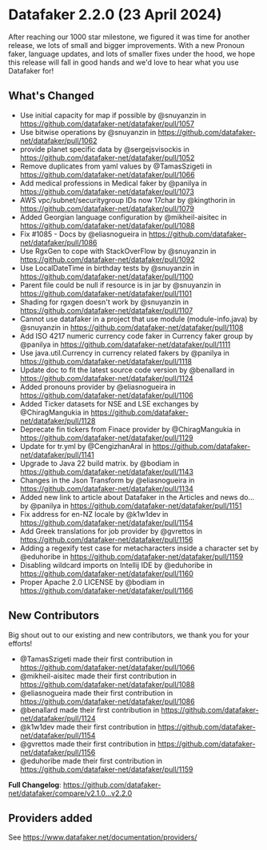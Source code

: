 # Datafaker 2.2.0 (23 April 2024)

After reaching our 1000 star milestone, we figured it was time for another release, we lots of small and
bigger improvements. With a new Pronoun faker, language updates, and lots of smaller fixes under the hood,
we hope this release will fall in good hands and we'd love to hear what you use Datafaker for!

## What's Changed

* Use initial capacity for map if possible by @snuyanzin in https://github.com/datafaker-net/datafaker/pull/1057
* Use bitwise operations by @snuyanzin in https://github.com/datafaker-net/datafaker/pull/1062
* provide planet specific data by @sergejsvisockis in https://github.com/datafaker-net/datafaker/pull/1052
* Remove duplicates from yaml values by @TamasSzigeti in https://github.com/datafaker-net/datafaker/pull/1066
* Add medical professions in Medical faker by @panilya in https://github.com/datafaker-net/datafaker/pull/1073
* AWS vpc/subnet/securitygroup IDs now 17char by @kingthorin in https://github.com/datafaker-net/datafaker/pull/1079
* Added Georgian language configuration by @mikheil-aisitec in https://github.com/datafaker-net/datafaker/pull/1088
* Fix #1085 - Docs by @eliasnogueira in https://github.com/datafaker-net/datafaker/pull/1086
* Use RgxGen to cope with StackOverFlow by @snuyanzin in https://github.com/datafaker-net/datafaker/pull/1092
* Use LocalDateTime in birthday tests by @snuyanzin in https://github.com/datafaker-net/datafaker/pull/1100
* Parent file could be null if resource is in jar by @snuyanzin in https://github.com/datafaker-net/datafaker/pull/1101
* Shading for rgxgen doesn't work by @snuyanzin in https://github.com/datafaker-net/datafaker/pull/1107
* Cannot use datafaker in a project that use module (module-info.java) by @snuyanzin in https://github.com/datafaker-net/datafaker/pull/1108
* Add ISO 4217 numeric currency code faker in Currency faker group by @panilya in https://github.com/datafaker-net/datafaker/pull/1111
* Use java.util.Currency in currency related fakers by @panilya in https://github.com/datafaker-net/datafaker/pull/1118
* Update doc to fit the latest source code version by @benallard in https://github.com/datafaker-net/datafaker/pull/1124
* Added pronouns provider by @eliasnogueira in https://github.com/datafaker-net/datafaker/pull/1106
* Added Ticker datasets for NSE and LSE exchanges by @ChiragMangukia in https://github.com/datafaker-net/datafaker/pull/1128
* Deprecate fin tickers from Finace provider by @ChiragMangukia in https://github.com/datafaker-net/datafaker/pull/1129
* Update for tr.yml by @CengizhanAral in https://github.com/datafaker-net/datafaker/pull/1141
* Upgrade to Java 22 build matrix. by @bodiam in https://github.com/datafaker-net/datafaker/pull/1143
* Changes in the Json Transform by @eliasnogueira in https://github.com/datafaker-net/datafaker/pull/1134
* Added new link to article about Datafaker in the Articles and news do… by @panilya in https://github.com/datafaker-net/datafaker/pull/1151
* Fix address for en-NZ locale by @k1w1dev in https://github.com/datafaker-net/datafaker/pull/1154
* Add Greek translations for job provider by @gvrettos in https://github.com/datafaker-net/datafaker/pull/1156
* Adding a regexify test case for metacharacters inside a character set by @eduhoribe in https://github.com/datafaker-net/datafaker/pull/1159
* Disabling wildcard imports on Intellij IDE by @eduhoribe in https://github.com/datafaker-net/datafaker/pull/1160
* Proper Apache 2.0 LICENSE by @bodiam in https://github.com/datafaker-net/datafaker/pull/1166

## New Contributors

Big shout out to our existing and new contributors, we thank you for your efforts!

* @TamasSzigeti made their first contribution in https://github.com/datafaker-net/datafaker/pull/1066
* @mikheil-aisitec made their first contribution in https://github.com/datafaker-net/datafaker/pull/1088
* @eliasnogueira made their first contribution in https://github.com/datafaker-net/datafaker/pull/1086
* @benallard made their first contribution in https://github.com/datafaker-net/datafaker/pull/1124
* @k1w1dev made their first contribution in https://github.com/datafaker-net/datafaker/pull/1154
* @gvrettos made their first contribution in https://github.com/datafaker-net/datafaker/pull/1156
* @eduhoribe made their first contribution in https://github.com/datafaker-net/datafaker/pull/1159

**Full Changelog**: https://github.com/datafaker-net/datafaker/compare/v2.1.0...v2.2.0

## Providers added

See https://www.datafaker.net/documentation/providers/
